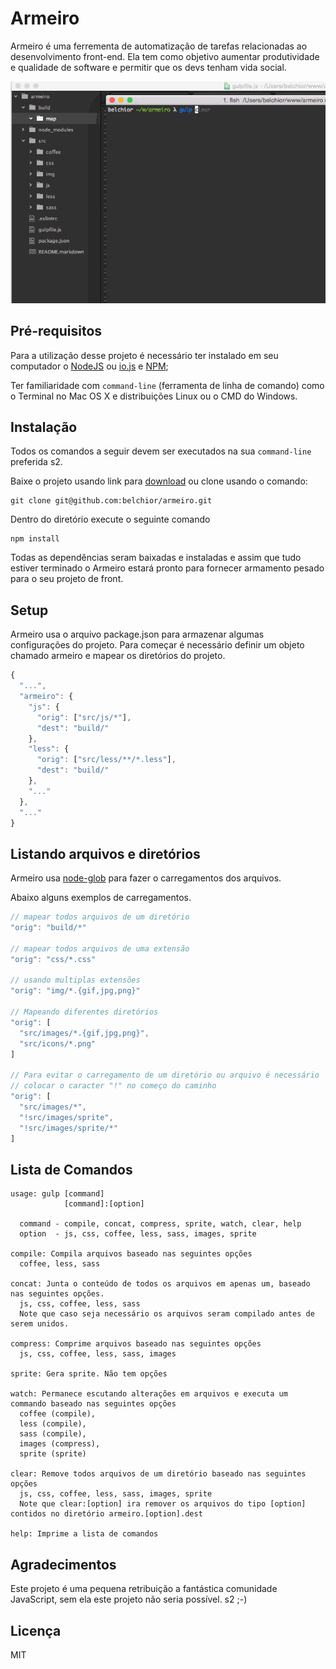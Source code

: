 # Armeiro
Armeiro é uma ferrementa de automatização de tarefas relacionadas ao desenvolvimento front-end. Ela tem como objetivo aumentar produtividade e qualidade de software e permitir que os devs tenham vida social.

![armeiro](https://raw.githubusercontent.com/belchior/armeiro/master/armeiro.gif)

## Pré-requisitos
Para a utilização desse projeto é necessário ter instalado em seu computador o [NodeJS](https://nodejs.org) ou [io.js](https://iojs.org) e [NPM](https://www.npmjs.com);

Ter familiaridade com `command-line` (ferramenta de linha de comando) como o Terminal no Mac OS X e distribuições Linux ou o CMD do Windows.

## Instalação
Todos os comandos a seguir devem ser executados na sua `command-line` preferida s2.

Baixe o projeto usando link para [download](https://github.com/belchior/armeiro/archive/master.zip) ou clone usando o comando:

``` shell
git clone git@github.com:belchior/armeiro.git
```

Dentro do diretório execute o seguinte comando
``` shell
npm install
```
Todas as dependências seram baixadas e instaladas e assim que tudo estiver terminado o Armeiro estará pronto para fornecer armamento pesado para o seu projeto de front.

## Setup
Armeiro usa o arquivo package.json para armazenar algumas configurações do projeto. Para começar é necessário definir um objeto chamado armeiro e mapear os diretórios do projeto.

``` js
{
  "...",
  "armeiro": {
    "js": {
      "orig": ["src/js/*"],
      "dest": "build/"
    },
    "less": {
      "orig": ["src/less/**/*.less"],
      "dest": "build/"
    },
    "..."
  },
  "..."
}
```
## Listando arquivos e diretórios
Armeiro usa [node-glob](https://github.com/isaacs/node-glob) para fazer o carregamentos dos arquivos.

Abaixo alguns exemplos de carregamentos.
``` js
// mapear todos arquivos de um diretório
"orig": "build/*"

// mapear todos arquivos de uma extensão
"orig": "css/*.css"

// usando multiplas extensões
"orig": "img/*.{gif,jpg,png}"

// Mapeando diferentes diretórios
"orig": [
  "src/images/*.{gif,jpg,png}",
  "src/icons/*.png"
]

// Para evitar o carregamento de um diretório ou arquivo é necessário
// colocar o caracter "!" no começo do caminho
"orig": [
  "src/images/*",
  "!src/images/sprite",
  "!src/images/sprite/*"
]
```

## Lista de Comandos
``` shell
usage: gulp [command]
            [command]:[option]

  command - compile, concat, compress, sprite, watch, clear, help
  option  - js, css, coffee, less, sass, images, sprite

compile: Compila arquivos baseado nas seguintes opções
  coffee, less, sass

concat: Junta o conteúdo de todos os arquivos em apenas um, baseado nas seguintes opções.
  js, css, coffee, less, sass
  Note que caso seja necessário os arquivos seram compilado antes de serem unidos.

compress: Comprime arquivos baseado nas seguintes opções
  js, css, coffee, less, sass, images

sprite: Gera sprite. Não tem opções

watch: Permanece escutando alterações em arquivos e executa um commando baseado nas seguintes opções
  coffee (compile),
  less (compile),
  sass (compile),
  images (compress),
  sprite (sprite)

clear: Remove todos arquivos de um diretório baseado nas seguintes opções
  js, css, coffee, less, sass, images, sprite
  Note que clear:[option] ira remover os arquivos do tipo [option] contidos no diretório armeiro.[option].dest

help: Imprime a lista de comandos
```


## Agradecimentos
Este projeto é uma pequena retribuição a fantástica comunidade JavaScript, sem ela este projeto não seria possível. s2 ;-)

## Licença
MIT
